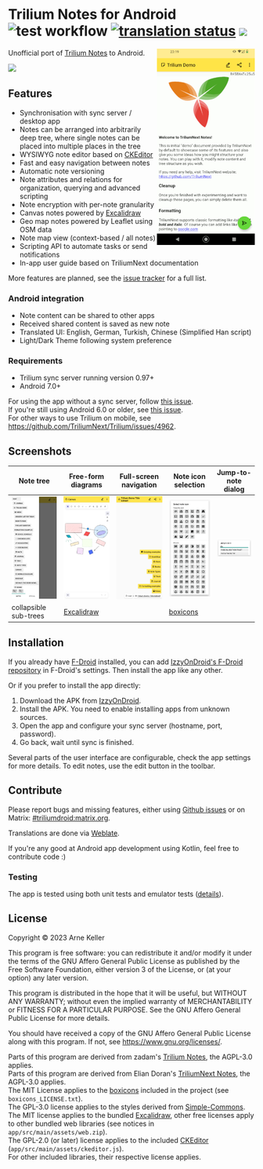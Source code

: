 # Trilium Notes for Android ![test workflow](https://github.com/FliegendeWurst/TriliumDroid/actions/workflows/test.yaml/badge.svg) <a href="https://hosted.weblate.org/engage/triliumdroid/"><img src="https://hosted.weblate.org/widget/triliumdroid/app/svg-badge.svg" alt="translation status" /></a> <a href="https://matrix.to/#/#triliumdroid:matrix.org" title="link to Matrix channel"><img src="https://img.shields.io/matrix/triliumdroid:matrix.org?server_fqdn=matrix.org&label=matrix" /></a>

<img align="right" width="200" src="./fastlane/metadata/android/en-US/images/phoneScreenshots/1.png" />

Unofficial port of [Trilium Notes](https://github.com/TriliumNext/Trilium) to Android.

[<img src="https://github.com/user-attachments/assets/38acb15c-dbe2-4bc1-9f8b-1539654d3641" width="170">](https://apt.izzysoft.de/fdroid/index/apk/eu.fliegendewurst.triliumdroid)

## Features

- Synchronisation with sync server / desktop app
- Notes can be arranged into arbitrarily deep tree, where single notes can be placed into multiple places in the tree
- WYSIWYG note editor based on [CKEditor](https://github.com/ckeditor/ckeditor5)
- Fast and easy navigation between notes
- Automatic note versioning
- Note attributes and relations for organization, querying and advanced scripting
- Note encryption with per-note granularity
- Canvas notes powered by [Excalidraw](https://excalidraw.com/)
- Geo map notes powered by Leaflet using OSM data
- Note map view (context-based / all notes)
- Scripting API to automate tasks or send notifications
- In-app user guide based on TriliumNext documentation

More features are planned, see the [issue tracker](https://github.com/FliegendeWurst/TriliumDroid/issues?q=sort%3Aupdated-desc%20is%3Aissue%20is%3Aopen%20label%3Aenhancement) for a full list.

### Android integration

- Note content can be shared to other apps
- Received shared content is saved as new note
- Translated UI: English, German, Turkish, Chinese (Simplified Han script)
- Light/Dark Theme following system preference

### Requirements

- Trilium sync server running version 0.97+
- Android 7.0+

For using the app without a sync server, follow [this issue](https://github.com/FliegendeWurst/TriliumDroid/issues/75).  
If you're still using Android 6.0 or older, see [this issue](https://github.com/FliegendeWurst/TriliumDroid/issues/72).  
For other ways to use Trilium on mobile, see https://github.com/TriliumNext/Trilium/issues/4962.

## Screenshots

| Note tree  | Free-form diagrams | Full-screen navigation | Note icon selection | Jump-to-note dialog |
| ------------- | ------------- | --- | --- | --- |
| ![note tree](./app/test/screenshots/InitialSyncTest_test_010_initialSync_1.png) | ![note tree](./app/test/screenshots/InitialSyncTest_test_011_canvas_1.png) | ![navigation](./app/test/screenshots/InitialSyncTest_test_030_noteNavigation_1.png) | ![icons](./app/test/screenshots/InitialSyncTest_test_038_noteIcon_1.png) | ![jump](./app/test/screenshots/InitialSyncTest_test_011_jumpToNote_2.png) |
| collapsible sub-trees | [Excalidraw](https://excalidraw.com/) | | [boxicons](https://boxicons.com/) | | |

## Installation

If you already have [F-Droid](https://f-droid.org/) installed, you can add [IzzyOnDroid's F-Droid repository](https://apt.izzysoft.de/fdroid/) in F-Droid's settings. Then install the app like any other.

Or if you prefer to install the app directly:

1. Download the APK from [IzzyOnDroid](https://apt.izzysoft.de/fdroid/index/apk/eu.fliegendewurst.triliumdroid).
2. Install the APK. You need to enable installing apps from unknown sources.
3. Open the app and configure your sync server (hostname, port, password).
4. Go back, wait until sync is finished.

Several parts of the user interface are configurable, check the app settings for more details.
To edit notes, use the edit button in the toolbar.

## Contribute

Please report bugs and missing features, either using [Github issues](https://github.com/FliegendeWurst/TriliumDroid/issues) or on Matrix: [#triliumdroid:matrix.org](https://matrix.to/#/#triliumdroid:matrix.org).

Translations are done via [Weblate](https://hosted.weblate.org/projects/triliumdroid/app/).

If you're any good at Android app development using Kotlin, feel free to contribute code :)

### Testing

The app is tested using both unit tests and emulator tests ([details](./app/test/release-testing.md)).

## License

Copyright © 2023 Arne Keller

This program is free software: you can redistribute it and/or modify
it under the terms of the GNU Affero General Public License as published by
the Free Software Foundation, either version 3 of the License, or
(at your option) any later version.

This program is distributed in the hope that it will be useful,
but WITHOUT ANY WARRANTY; without even the implied warranty of
MERCHANTABILITY or FITNESS FOR A PARTICULAR PURPOSE.  See the
GNU Affero General Public License for more details.

You should have received a copy of the GNU Affero General Public License
along with this program.  If not, see <https://www.gnu.org/licenses/>.

Parts of this program are derived from zadam's [Trilium Notes](https://github.com/zadam/trilium/), the AGPL-3.0 applies.  
Parts of this program are derived from Elian Doran's [TriliumNext Notes](https://github.com/TriliumNext/Notes), the AGPL-3.0 applies.  
The MIT License applies to the [boxicons](https://boxicons.com/) included in the project (see `boxicons_LICENSE.txt`).  
The GPL-3.0 license applies to the styles derived from [Simple-Commons](https://github.com/SimpleMobileTools/Simple-Commons).  
The MIT license applies to the bundled [Excalidraw](https://github.com/excalidraw/excalidraw), other free licenses apply to other bundled web libraries (see notices in `app/src/main/assets/web.zip`).  
The GPL-2.0 (or later) license applies to the included [CKEditor](https://github.com/ckeditor/ckeditor5) (`app/src/main/assets/ckeditor.js`).  
For other included libraries, their respective license applies.  
